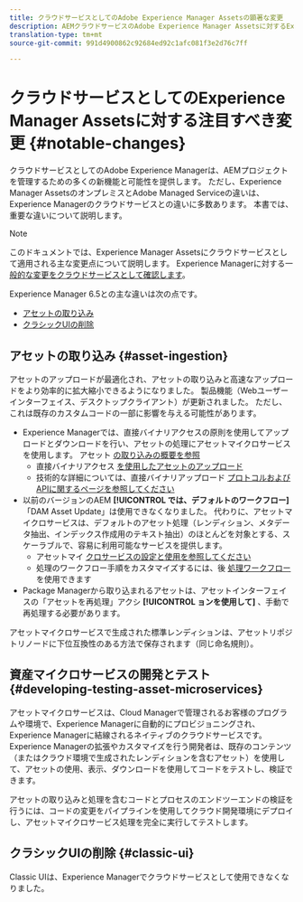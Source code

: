 ```yaml
---
title: クラウドサービスとしてのAdobe Experience Manager Assetsの顕著な変更
description: AEMクラウドサービスのAdobe Experience Manager Assetsに対するExperience Manager 6.5との主な変更点
translation-type: tm+mt
source-git-commit: 991d4900862c92684ed92c1afc081f3e2d76c7ff

---
```



# クラウドサービスとしてのExperience Manager Assetsに対する注目すべき変更 {#notable-changes}

クラウドサービスとしてのAdobe Experience Managerは、AEMプロジェクトを管理するための多くの新機能と可能性を提供します。 ただし、Experience Manager AssetsのオンプレミスとAdobe Managed Serviceの違いは、Experience Managerのクラウドサービスとの違いに多数あります。 本書では、重要な違いについて説明します。

>[!NOTE]
>
>このドキュメントでは、Experience Manager Assetsにクラウドサービスとして適用される主な変更点について説明します。 Experience Managerに対する一 [般的な変更をクラウドサービスとして確認します](/help/release-notes/aem-cloud-changes.md)。

Experience Manager 6.5との主な違いは次の点です。

* [アセットの取り込み](#asset-ingestion)
* [クラシックUIの削除](#classic-ui)

## アセットの取り込み {#asset-ingestion}

アセットのアップロードが最適化され、アセットの取り込みと高速なアップロードをより効率的に拡大縮小できるようになりました。 製品機能（Webユーザーインターフェイス、デスクトップクライアント）が更新されました。 ただし、これは既存のカスタムコードの一部に影響を与える可能性があります。

* Experience Managerでは、直接バイナリアクセスの原則を使用してアップロードとダウンロードを行い、アセットの処理にアセットマイクロサービスを使用します。 アセット [の取り込みの概要を参照](/help/assets/asset-microservices-overview.md)
   * 直接バイナリアクセス [を使用したアセットのアップロード](/help/assets/asset-microservices-overview.md#asset-upload-with-direct-binary-access)
   * 技術的な詳細については、直接バイナリアップロード [プロトコルおよびAPIに関するページを参照してください](/help/assets/developer-reference-material-apis.md#overview-binary-upload)
* 以前のバージョンのAEM **[!UICONTROL では、デフォルトのワークフロー]** 「DAM Asset Update」は使用できなくなりました。 代わりに、アセットマイクロサービスは、デフォルトのアセット処理（レンディション、メタデータ抽出、インデックス作成用のテキスト抽出）のほとんどを対象とする、スケーラブルで、容易に利用可能なサービスを提供します。
   * アセットマイ [クロサービスの設定と使用を参照してください](/help/assets/asset-microservices-configure-and-use.md)
   * 処理のワークフロー手順をカスタマイズするには、後 [処理ワークフロー](/help/assets/asset-microservices-configure-and-use.md#post-processing-workflows) を使用できます
* Package Managerから取り込まれるアセットは、アセットインターフェイスの「アセットを再処理」アクシ **[!UICONTROL ョンを使用して]** 、手動で再処理する必要があります。

アセットマイクロサービスで生成された標準レンディションは、アセットリポジトリノードに下位互換性のある方法で保存されます（同じ命名規則）。

## 資産マイクロサービスの開発とテスト {#developing-testing-asset-microservices}

アセットマイクロサービスは、Cloud Managerで管理されるお客様のプログラムや環境で、Experience Managerに自動的にプロビジョニングされ、Experience Managerに結線されるネイティブのクラウドサービスです。 Experience Managerの拡張やカスタマイズを行う開発者は、既存のコンテンツ（またはクラウド環境で生成されたレンディションを含むアセット）を使用して、アセットの使用、表示、ダウンロードを使用してコードをテストし、検証できます。

アセットの取り込みと処理を含むコードとプロセスのエンドツーエンドの検証を行うには、コードの変更をパイプラインを使用してクラウド開発環境にデプロイし、アセットマイクロサービス処理を完全に実行してテストします。

## クラシックUIの削除 {#classic-ui}

Classic UIは、Experience Managerでクラウドサービスとして使用できなくなりました。
